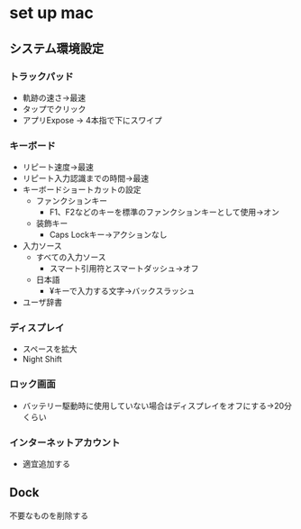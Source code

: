 # set up mac

## システム環境設定
### トラックパッド
- 軌跡の速さ→最速
-  タップでクリック
- アプリExpose → 4本指で下にスワイプ
### キーボード
- リピート速度→最速
- リピート入力認識までの時間→最速
- キーボードショートカットの設定
	- ファンクションキー
		- F1、F2などのキーを標準のファンクションキーとして使用→オン
	- 装飾キー
		- Caps Lockキー→アクションなし
- 入力ソース
  - すべての入力ソース
	  - スマート引用符とスマートダッシュ→オフ
  - 日本語
	  -  ¥キーで入力する文字→バックスラッシュ
 - ユーザ辞書

### ディスプレイ
- スペースを拡大
- Night Shift

### ロック画面
- バッテリー駆動時に使用していない場合はディスプレイをオフにする→20分くらい

### インターネットアカウント
- 適宜追加する

## Dock
不要なものを削除する

## 
<!--stackedit_data:
eyJoaXN0b3J5IjpbLTEyNzY2NTk5MjEsNzgyMTg1NTEyLC0xMD
M0NDM1NTQxXX0=
-->